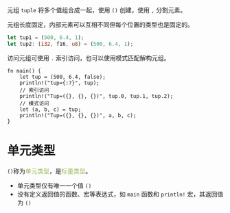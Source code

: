 元组 `tuple` 将多个值组合成一起，使用 `()` ​ 创建，使用 `,​` 分割元素。

元组长度固定，内部元素可以互相不同但每个位置的类型也是固定的。

```rust
let tup1 = (500, 6.4, 1);
let tup2: (i32, f16, u8) = (500, 6.4, 1);
```

访问元组可使用 `.` ​ 索引访问，也可以使用模式匹配解构元组。

```run-rust
fn main() {
    let tup = (500, 6.4, false);
    println!("tup={:?}", tup);
    // 索引访问
    println!("Tup=({}, {}, {})", tup.0, tup.1, tup.2);
    // 模式访问
    let (a, b, c) = tup;
    println!("Tup=({}, {}, {})", a, b, c);
}
```
# 单元类型

​`()​` 称为<font color="#9bbb59">单元类型</font>，是<font color="#9bbb59">标量类型</font>。

- 单元类型仅有唯一一个值 `()​`
- 没有定义返回值的函数、宏等表达式，如 `main`​ 函数和 `println!​` 宏，其返回值为 `()`​